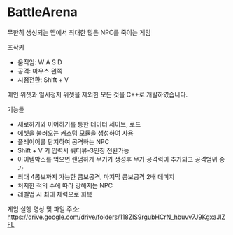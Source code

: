 # BattleArena

무한히 생성되는 맵에서 최대한 많은 NPC를 죽이는 게임

조작키
- 움직임: W A S D
- 공격: 마우스 왼쪽
- 시점전환: Shift + V 

메인 위젯과 일시정지 위젯을 제외한 모든 것을 C++로 개발하였습니다.

기능들
- 새로하기와 이어하기를 통한 데이터 세이브, 로드
- 에셋을 불러오는 커스텀 모듈을 생성하여 사용
- 플레이어를 탐지하여 공격하는 NPC
- Shift + V 키 입력시 쿼터뷰-3인칭 전환가능
- 아이템박스를 먹으면 랜덤하게 무기가 생성후 무기 공격력이 추가되고 공격범위 증가
- 최대 4콤보까지 가능한 콤보공격, 마지막 콤보공격 2배 데미지
- 처지한 적의 수에 따라 강해지는 NPC
- 레벨업 시 최대 체력으로 회복

게임 실행 영상 및 파일 주소: https://drive.google.com/drive/folders/118ZlS9rgubHCrN_hbuvv7J9KgxaJlZFL
